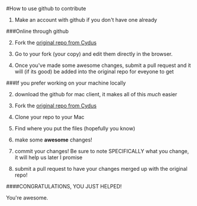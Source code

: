 #How to use github to contribute

1) Make an account with github if you don't have one already

###Online through github

2) Fork the [original repo from Cydus](https://github.com/Cydus/OSXGuide)

3) Go to your fork (your copy) and edit them directly in the browser.

4) Once you've made some awesome changes, submit a pull request and it will (if its good) be added into the original repo for eveyone to get


###If you prefer working on your machine locally


2) download the github for mac client, it makes all of this *much* easier

3) Fork the [original repo from Cydus](https://github.com/Cydus/OSXGuide)

4) Clone your repo to your Mac

5) Find where you put the files (hopefully you know)

6) make some **awesome** changes!

7) commit your changes! Be sure to note SPECIFICALLY what you change, it will help us later I promise

8) submit a pull request to have your changes merged up with the original repo!


####CONGRATULATIONS, YOU JUST HELPED!

You're awesome.
